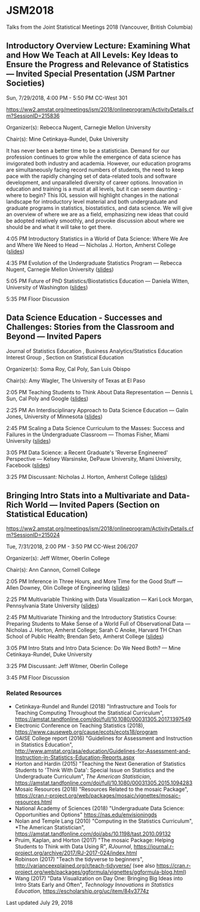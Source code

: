 # JSM2018
Talks from the Joint Statistical Meetings 2018 (Vancouver, British Columbia)



## Introductory Overview Lecture: Examining What and How We Teach at All Levels: Key Ideas to Ensure the Progress and Relevance of Statistics — Invited Special Presentation (JSM Partner Societies)

Sun, 7/29/2018, 4:00 PM - 5:50 PM	CC-West 301

https://ww2.amstat.org/meetings/jsm/2018/onlineprogram/ActivityDetails.cfm?SessionID=215836



Organizer(s): Rebecca Nugent, Carnegie Mellon University

Chair(s): Mine Cetinkaya-Rundel, Duke University

It has never been a better time to be a statistician. Demand for our profession continues to grow while the emergence of data science has invigorated both industry and academia. However, our education programs are simultaneously facing record numbers of students, the need to keep pace with the rapidly changing set of data-related tools and software development, and unparalleled diversity of career options. Innovation in education and training is a must at all levels, but it can seem daunting - where to begin? This IOL session will highlight changes in the national landscape for introductory level material and both undergraduate and graduate programs in statistics, biostatistics, and data science. We will give an overview of where we are as a field, emphasizing new ideas that could be adopted relatively smoothly, and provoke discussion about where we should be and what it will take to get there.


4:05 PM	Introductory Statistics in a World of Data Science: Where We Are and Where We Need to Head — Nicholas J. Horton, Amherst College ([slides](https://github.com/Amherst-Statistics/JSM2018/blob/master/jsm-iol2018.pdf))

4:35 PM	Evolution of the Undergraduate Statistics Program — Rebecca Nugent, Carnegie Mellon University ([slides](https://github.com/Amherst-Statistics/JSM2018/blob/master/JSM-IOLNugent.pdf))


5:05 PM	Future of PhD Statistics/Biostatistics Education — Daniela Witten, University of Washington ([slides](https://github.com/Amherst-Statistics/JSM2018/blob/master/Witten-JSM-2018-IOL.pdf))

5:35 PM	Floor Discussion

## Data Science Education - Successes and Challenges: Stories from the Classroom and Beyond — Invited Papers

Journal of Statistics Education , Business Analytics/Statistics Education Interest Group , Section on Statistical Education

Organizer(s): Soma Roy, Cal Poly, San Luis Obispo

Chair(s): Amy Wagler, The University of Texas at El Paso

2:05 PM	Teaching Students to Think About Data Representation — Dennis L Sun, Cal Poly and Google ([slides](https://github.com/Amherst-Statistics/JSM2018/blob/master/Sun_data_science.pdf))

2:25 PM	An Interdisciplinary Approach to Data Science Education — Galin Jones, University of Minnesota ([slides](https://github.com/Amherst-Statistics/JSM2018/blob/master/Jones_JSM2018.pdf))

2:45 PM	Scaling a Data Science Curriculum to the Masses: Success and Failures in the Undergraduate Classroom — Thomas Fisher, Miami University ([slides](https://github.com/Amherst-Statistics/JSM2018/blob/master/2018jsmFisherPresentation.pdf))

3:05 PM	Data Science: a Recent Graduate's 'Reverse Engineered' Perspective — Kelsey Warsinske, DePauw University, Miami University, Facebook ([slides](https://github.com/Amherst-Statistics/JSM2018/blob/master/Warsinske.pptx))

3:25 PM	Discussant: Nicholas J. Horton, Amherst College ([slides](https://github.com/Amherst-Statistics/JSM2018/blob/master/jsm2018discuss.pdf))

## Bringing Intro Stats into a Multivariate and Data-Rich World — Invited Papers (Section on Statistical Education)

https://ww2.amstat.org/meetings/jsm/2018/onlineprogram/ActivityDetails.cfm?SessionID=215024

Tue, 7/31/2018, 2:00 PM - 3:50 PM	CC-West 206/207


Organizer(s): Jeff Witmer, Oberlin College

Chair(s): Ann Cannon, Cornell College

2:05 PM	Inference in Three Hours, and More Time for the Good Stuff — Allen Downey, Olin College of Engineering ([slides](http://allendowney.blogspot.com/2018/06/inference-in-three-hours.html))

2:25 PM	Multivariable Thinking with Data Visualization — Kari Lock Morgan, Pennsylvania State University ([slides](http://www.personal.psu.edu/klm47/presentations.htm))

2:45 PM	Multivariate Thinking and the Introductory Statistics Course: Preparing Students to Make Sense of a World Full of Observational Data — Nicholas J. Horton, Amherst College; Sarah C Anoke, Harvard TH Chan School of Public Health; Brendan Seto, Amherst College ([slides](https://github.com/Amherst-Statistics/JSM2018/blob/master/jsm2018confound.pdf))

3:05 PM	Intro Stats and Intro Data Science: Do We Need Both? — Mine Cetinkaya-Rundel, Duke University

3:25 PM	Discussant: Jeff Witmer, Oberlin College

3:45 PM	Floor Discussion





### Related Resources

- Cetinkaya-Rundel and Rundel (2018) "Infrastructure and Tools for Teaching Computing Throughout the Statistical Curriculum", https://amstat.tandfonline.com/doi/full/10.1080/00031305.2017.1397549
- Electronic Conference on Teaching Statistics (2018), https://www.causeweb.org/cause/ecots/ecots18/program
- GAISE College report (2016) "Guidelines for Assessment and Instruction in Statistics Education", http://www.amstat.org/asa/education/Guidelines-for-Assessment-and-Instruction-in-Statistics-Education-Reports.aspx
- Horton and Hardin (2015) "Teaching the Next Generation of Statistics Students to 'Think With Data': Special Issue on Statistics and the Undergraduate Curriculum", *The American Statistician*, 
https://amstat.tandfonline.com/doi/full/10.1080/00031305.2015.1094283
- Mosaic Resources (2018) "Resources Related to the mosaic Package", https://cran.r-project.org/web/packages/mosaic/vignettes/mosaic-resources.html
- National Academy of Sciences (2018) "Undergraduate Data Science: Opportunities and Options" https://nas.edu/envisioningds
- Nolan and Temple Lang (2010) "Computing in the Statistics Curriculum", *The American Statistician", https://amstat.tandfonline.com/doi/abs/10.1198/tast.2010.09132
- Pruim, Kaplan, and Horton (2017) "The mosaic Package: Helping Students to Think with Data Using R", *RJournal*, https://journal.r-project.org/archive/2017/RJ-2017-024/index.html
- Robinson (2017) "Teach the tidyverse to beginners", http://varianceexplained.org/r/teach-tidyverse/ (see also https://cran.r-project.org/web/packages/ggformula/vignettes/ggformula-blog.html)
- Wang (2017) "Data Visualization on Day One: Bringing Big Ideas into Intro Stats Early and Often", *Technology Innovations in Statistics Education*, https://escholarship.org/uc/item/84v3774z

Last updated July 29, 2018

